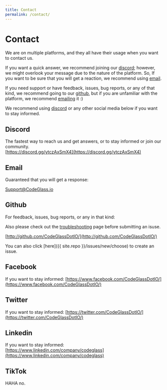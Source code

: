 ```yaml
---
title: Contact
permalink: /contact/
---
```


# Contact
We are on multiple platforms, and they all have their usage when you want to contact us.

If you want a quick answer, we recommend joining our [discord](#discord); however, we might overlook your message due to the nature of the platform.
So, If you want to be sure that you will get a reaction, we recommend using [email](#email).

If you need support or have feedback, issues, bug reports, or any of that kind, we recommend going to our [github](#github), but if you are unfamiliar with the platform, we recommend [emailing](#email) it :) 

We recommend using [discord](#discord) or any other social media below if you want to stay informed.

## Discord
The fastest way to reach us and get answers, or to stay informed or join our community.<br/>
[https://discord.gg/ytczAxSmX4](https://discord.gg/ytczAxSmX4)


## Email
Guaranteed that you will get a response: <br/>

[Support@CodeGlass.io](mailto:Support@CodeGlass.io)


## Github
For feedback, issues, bug reports, or any in that kind: <br/>

Also please check out the [troubleshooting](../_docs/Troubleshooting.md) page before submitting an isuse.

[http://github.com/CodeGlassDotIO/](http://github.com/CodeGlassDotIO/)

You can also click [here]({{ site.repo }}/issues/new/choose) to create an issue. 

## Facebook
If you want to stay informed:
[https://www.facebook.com/CodeGlassDotIO/](https://www.facebook.com/CodeGlassDotIO/)


## Twitter
If you want to stay informed:
[https://twitter.com/CodeGlassDotIO/](https://twitter.com/CodeGlassDotIO/)

## Linkedin
If you want to stay informed:
[https://www.linkedin.com/company/codeglass](https://www.linkedin.com/company/codeglass)


## TikTok
HAHA no.